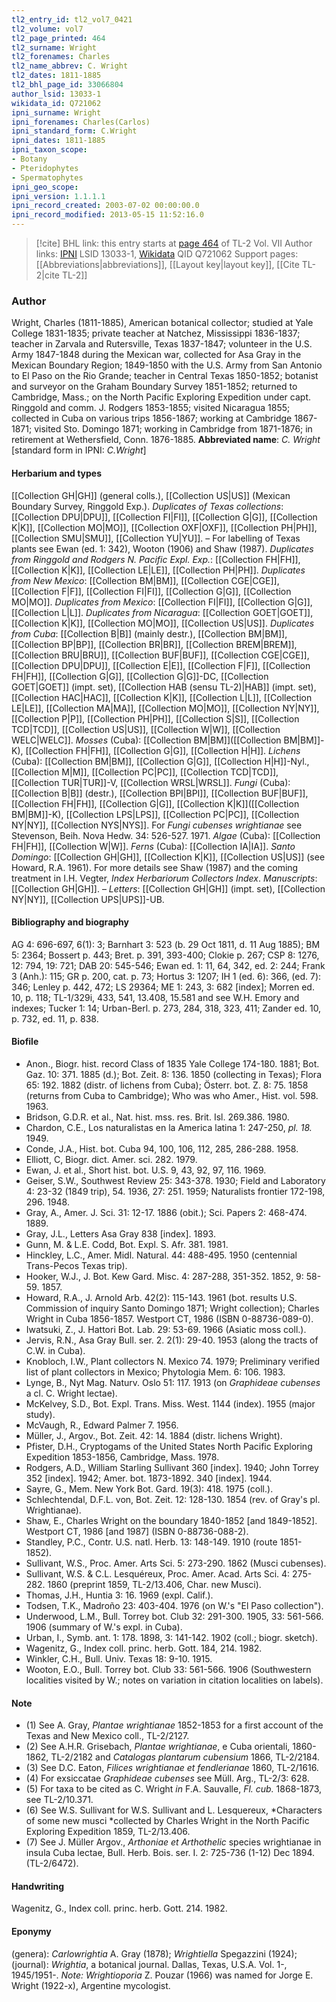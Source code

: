 ```yaml
---
tl2_entry_id: tl2_vol7_0421
tl2_volume: vol7
tl2_page_printed: 464
tl2_surname: Wright
tl2_forenames: Charles
tl2_name_abbrev: C. Wright
tl2_dates: 1811-1885
tl2_bhl_page_id: 33066804
author_lsid: 13033-1
wikidata_id: Q721062
ipni_surname: Wright
ipni_forenames: Charles(Carlos)
ipni_standard_form: C.Wright
ipni_dates: 1811-1885
ipni_taxon_scope: 
- Botany
- Pteridophytes
- Spermatophytes
ipni_geo_scope: 
ipni_version: 1.1.1.1
ipni_record_created: 2003-07-02 00:00:00.0
ipni_record_modified: 2013-05-15 11:52:16.0
---
```


> [!cite] BHL link: this entry starts at [page 464](https://www.biodiversitylibrary.org/page/33066804) of TL-2 Vol. VII
> Author links: [IPNI](https://www.ipni.org/a/13033-1) LSID 13033-1, [Wikidata](https://www.wikidata.org/wiki/Q721062) QID Q721062
> Support pages: [[Abbreviations|abbreviations]], [[Layout key|layout key]], [[Cite TL-2|cite TL-2]]

### Author

Wright, Charles (1811-1885), American botanical collector; studied at Yale College 1831-1835; private teacher at Natchez, Mississippi 1836-1837; teacher in Zarvala and Rutersville, Texas 1837-1847; volunteer in the U.S. Army 1847-1848 during the Mexican war, collected for Asa Gray in the Mexican Boundary Region; 1849-1850 with the U.S. Army from San Antonio to El Paso on the Rio Grande; teacher in Central Texas 1850-1852; botanist and surveyor on the Graham Boundary Survey 1851-1852; returned to Cambridge, Mass.; on the North Pacific Exploring Expedition under capt. Ringgold and comm. J. Rodgers 1853-1855; visited Nicaragua 1855; collected in Cuba on various trips 1856-1867; working at Cambridge 1867-1871; visited Sto. Domingo 1871; working in Cambridge from 1871-1876; in retirement at Wethersfield, Conn. 1876-1885. 
**Abbreviated name**: *C. Wright* \[standard form in IPNI: *C.Wright*\]

#### Herbarium and types

[[Collection GH|GH]] (general colls.), [[Collection US|US]] (Mexican Boundary Survey, Ringgold Exp.).
*Duplicates of Texas collections*: [[Collection DPU|DPU]], [[Collection FI|FI]], [[Collection G|G]], [[Collection K|K]], [[Collection MO|MO]], [[Collection OXF|OXF]], [[Collection PH|PH]], [[Collection SMU|SMU]], [[Collection YU|YU]]. – For labelling of Texas plants see Ewan (ed. 1: 342), Wooton (1906) and Shaw (1987).
*Duplicates from Ringgold and Rodgers N. Pacific Expl. Exp.*: [[Collection FH|FH]], [[Collection K|K]], [[Collection LE|LE]], [[Collection PH|PH]]. 
*Duplicates from New Mexico*: [[Collection BM|BM]], [[Collection CGE|CGE]], [[Collection F|F]], [[Collection FI|FI]], [[Collection G|G]], [[Collection MO|MO]].
*Duplicates from Mexico*: [[Collection FI|FI]], [[Collection G|G]], [[Collection L|L]].
*Duplicates from Nicaragua*: [[Collection GOET|GOET]], [[Collection K|K]], [[Collection MO|MO]], [[Collection US|US]].
*Duplicates from Cuba*: [[Collection B|B]] (mainly destr.), [[Collection BM|BM]], [[Collection BP|BP]], [[Collection BR|BR]], [[Collection BREM|BREM]], [[Collection BRU|BRU]], [[Collection BUF|BUF]], [[Collection CGE|CGE]], [[Collection DPU|DPU]], [[Collection E|E]], [[Collection F|F]], [[Collection FH|FH]], [[Collection G|G]], [[Collection G|G]]-DC, [[Collection GOET|GOET]] (impt. set), [[Collection HAB (sensu TL-2)|HAB]] (impt. set), [[Collection HAC|HAC]], [[Collection K|K]], [[Collection L|L]], [[Collection LE|LE]], [[Collection MA|MA]], [[Collection MO|MO]], [[Collection NY|NY]], [[Collection P|P]], [[Collection PH|PH]], [[Collection S|S]], [[Collection TCD|TCD]], [[Collection US|US]], [[Collection W|W]], [[Collection WELC|WELC]].
*Mosses* (Cuba): [[Collection BM|BM]]([[Collection BM|BM]]-K), [[Collection FH|FH]], [[Collection G|G]], [[Collection H|H]].
*Lichens* (Cuba): [[Collection BM|BM]], [[Collection G|G]], [[Collection H|H]]-Nyl., [[Collection M|M]], [[Collection PC|PC]], [[Collection TCD|TCD]], [[Collection TUR|TUR]]-V, [[Collection WRSL|WRSL]].
*Fungi* (Cuba): [[Collection B|B]] (destr.), [[Collection BPI|BPI]], [[Collection BUF|BUF]], [[Collection FH|FH]], [[Collection G|G]], [[Collection K|K]]([[Collection BM|BM]]-K), [[Collection LPS|LPS]], [[Collection PC|PC]], [[Collection NY|NY]], [[Collection NYS|NYS]]. For *Fungi cubenses wrightianae* see Stevenson, Beih. Nova Hedw. 34: 526-527. 1971. 
*Algae* (Cuba): [[Collection FH|FH]], [[Collection W|W]].
*Ferns* (Cuba): [[Collection IA|IA]].
*Santo Domingo*: [[Collection GH|GH]], [[Collection K|K]], [[Collection US|US]] (see Howard, R.A. 1961).
For more details see Shaw (1987) and the coming treatment in I.H. Vegter, *Index Herbariorum Collectors Index*.
*Manuscripts*: [[Collection GH|GH]]. – *Letters*: [[Collection GH|GH]] (impt. set), [[Collection NY|NY]], [[Collection UPS|UPS]]-UB.

#### Bibliography and biography

AG 4: 696-697, 6(1): 3; Barnhart 3: 523 (b. 29 Oct 1811, d. 11 Aug 1885); BM 5: 2364; Bossert p. 443; Bret. p. 391, 393-400; Clokie p. 267; CSP 8: 1276, 12: 794, 19: 721; DAB 20: 545-546; Ewan ed. 1: 11, 64, 342, ed. 2: 244; Frank 3 (Anh.): 115; GR p. 200, cat. p. 73; Hortus 3: 1207; IH 1 (ed. 6): 366, (ed. 7): 346; Lenley p. 442, 472; LS 29364; ME 1: 243, 3: 682 \[index\]; Morren ed. 10, p. 118; TL-1/329i, 433, 541, 13.408, 15.581 and see W.H. Emory and indexes; Tucker 1: 14; Urban-Berl. p. 273, 284, 318, 323, 411; Zander ed. 10, p. 732, ed. 11, p. 838.

#### Biofile

- Anon., Biogr. hist. record Class of 1835 Yale College 174-180. 1881; Bot. Gaz. 10: 371. 1885 (d.); Bot. Zeit. 8: 136. 1850 (collecting in Texas); Flora 65: 192. 1882 (distr. of lichens from Cuba); Österr. bot. Z. 8: 75. 1858 (returns from Cuba to Cambridge); Who was who Amer., Hist. vol. 598. 1963.
- Bridson, G.D.R. et al., Nat. hist. mss. res. Brit. Isl. 269.386. 1980.
- Chardon, C.E., Los naturalistas en la America latina 1: 247-250, *pl. 18.* 1949.
- Conde, J.A., Hist. bot. Cuba 94, 100, 106, 112, 285, 286-288. 1958.
- Elliott, C, Biogr. dict. Amer. sci. 282. 1979.
- Ewan, J. et al., Short hist. bot. U.S. 9, 43, 92, 97, 116. 1969.
- Geiser, S.W., Southwest Review 25: 343-378. 1930; Field and Laboratory 4: 23-32 (1849 trip), 54. 1936, 27: 251. 1959; Naturalists frontier 172-198, 296. 1948.
- Gray, A., Amer. J. Sci. 31: 12-17. 1886 (obit.); Sci. Papers 2: 468-474. 1889.
- Gray, J.L., Letters Asa Gray 838 \[index\]. 1893.
- Gunn, M. & L.E. Codd, Bot. Expl. S. Afr. 381. 1981.
- Hinckley, L.C., Amer. Midl. Natural. 44: 488-495. 1950 (centennial Trans-Pecos Texas trip).
- Hooker, W.J., J. Bot. Kew Gard. Misc. 4: 287-288, 351-352. 1852, 9: 58-59. 1857.
- Howard, R.A., J. Arnold Arb. 42(2): 115-143. 1961 (bot. results U.S. Commission of inquiry Santo Domingo 1871; Wright collection); Charles Wright in Cuba 1856-1857. Westport CT, 1986 (ISBN 0-88736-089-0).
- Iwatsuki, Z., J. Hattori Bot. Lab. 29: 53-69. 1966 (Asiatic moss coll.).
- Jervis, R.N., Asa Gray Bull. ser. 2. 2(1): 29-40. 1953 (along the tracts of C.W. in Cuba).
- Knobloch, I.W., Plant collectors N. Mexico 74. 1979; Preliminary verified list of plant collectors in Mexico; Phytologia Mem. 6: 106. 1983.
- Lynge, B., Nyt Mag. Naturv. Oslo 51: 117. 1913 (on *Graphideae cubenses* a cl. C. Wright lectae).
- McKelvey, S.D., Bot. Expl. Trans. Miss. West. 1144 (index). 1955 (major study).
- McVaugh, R., Edward Palmer 7. 1956.
- Müller, J., Argov., Bot. Zeit. 42: 14. 1884 (distr. lichens Wright).
- Pfister, D.H., Cryptogams of the United States North Pacific Exploring Expedition 1853-1856, Cambridge, Mass. 1978.
- Rodgers, A.D., William Starling Sullivant 360 \[index\]. 1940; John Torrey 352 \[index\]. 1942; Amer. bot. 1873-1892. 340 \[index\]. 1944.
- Sayre, G., Mem. New York Bot. Gard. 19(3): 418. 1975 (coll.).
- Schlechtendal, D.F.L. von, Bot. Zeit. 12: 128-130. 1854 (rev. of Gray's pl. Wrightianae).
- Shaw, E., Charles Wright on the boundary 1840-1852 \[and 1849-1852\]. Westport CT, 1986 \[and 1987\] (ISBN 0-88736-088-2).
- Standley, P.C., Contr. U.S. natl. Herb. 13: 148-149. 1910 (route 1851-1852).
- Sullivant, W.S., Proc. Amer. Arts Sci. 5: 273-290. 1862 (Musci cubenses).
- Sullivant, W.S. & C.L. Lesquéreux, Proc. Amer. Acad. Arts Sci. 4: 275-282. 1860 (preprint 1859, TL-2/13.406, Char. new Musci).
- Thomas, J.H., Huntia 3: 16. 1969 (expl. Calif.).
- Todsen, T.K., Madroño 23: 403-404. 1976 (on W.'s "El Paso collection").
- Underwood, L.M., Bull. Torrey bot. Club 32: 291-300. 1905, 33: 561-566. 1906 (summary of W.'s expl. in Cuba).
- Urban, I., Symb. ant. 1: 178. 1898, 3: 141-142. 1902 (coll.; biogr. sketch).
- Wagenitz, G., Index coll. princ. herb. Gott. 184, 214. 1982.
- Winkler, C.H., Bull. Univ. Texas 18: 9-10. 1915.
- Wooton, E.O., Bull. Torrey bot. Club 33: 561-566. 1906 (Southwestern localities visited by W.; notes on variation in citation localities on labels).

#### Note

- (1) See A. Gray, *Plantae wrightianae* 1852-1853 for a first account of the Texas and New Mexico coll., TL-2/2127.
- (2) See A.H.R. Grisebach, *Plantae wrightianae*, e Cuba orientali, 1860-1862, TL-2/2182 and *Catalogas plantarum cubensium* 1866, TL-2/2184.
- (3) See D.C. Eaton, *Filices wrightianae et fendlerianae* 1860, TL-2/1616.
- (4) For exsiccatae *Graphideae cubenses* see Müll. Arg., TL-2/3: 628.
- (5) For taxa to be cited as C. Wright *in* F.A. Sauvalle, *Fl. cub.* 1868-1873, see TL-2/10.371.
- (6) See W.S. Sullivant for W.S. Sullivant and L. Lesquereux, *Characters of some new musci *collected by Charles Wright in the North Pacific Exploring Expedition 1859, TL-2/13.406.
- (7) See J. Müller Argov., *Arthoniae et Arthothelic* species wrightianae in insula Cuba lectae, Bull. Herb. Bois. ser. I. 2: 725-736 (1-12) Dec 1894. (TL-2/6472).

#### Handwriting

Wagenitz, G., Index coll. princ. herb. Gott. 214. 1982.

#### Eponymy

(genera): *Carlowrightia* A. Gray (1878); *Wrightiella* Spegazzini (1924); (journal): *Wrightia*, a botanical journal. Dallas, Texas, U.S.A. Vol. 1-, 1945/1951-. *Note: Wrightioporia* Z. Pouzar (1966) was named for Jorge E. Wright (1922-x), Argentine mycologist.

